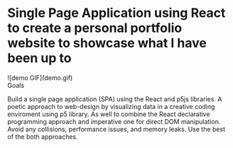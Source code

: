 <h1> Single Page Application using React to create a personal portfolio website to showcase what I have been up to </h1>
![demo GIF](demo.gif)

</br>
Goals

Build a single page application (SPA) using the React and p5js libraries. A poetic approach to web-design by visualizing data in a creative coding enviroment using p5 library. As well to combine the React declarative programming approach and imperative one for direct DOM manipulation. Avoid any collisions, performance issues, and memory leaks. Use the best of the both approaches.

